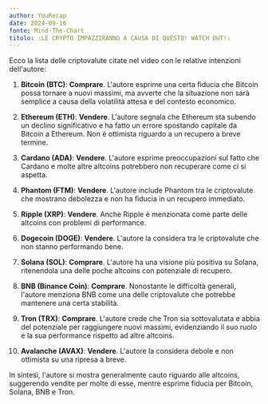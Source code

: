 ```yaml
---
author: YouRecap
date: 2024-09-16
fonte: Mind-The-Chart 
titolo: ⚠️LE CRYPTO IMPAZZIRANNO A CAUSA DI QUESTO! WATCH OUT!⚠️
---
```


Ecco la lista delle criptovalute citate nel video con le relative intenzioni dell'autore:

1. **Bitcoin (BTC)**: **Comprare**. L'autore esprime una certa fiducia che Bitcoin possa tornare a nuovi massimi, ma avverte che la situazione non sarà semplice a causa della volatilità attesa e del contesto economico.

2. **Ethereum (ETH)**: **Vendere**. L'autore segnala che Ethereum sta subendo un declino significativo e ha fatto un errore spostando capitale da Bitcoin a Ethereum. Non è ottimista riguardo a un recupero a breve termine.

3. **Cardano (ADA)**: **Vendere**. L'autore esprime preoccupazioni sul fatto che Cardano e molte altre altcoins potrebbero non recuperare come ci si aspetta.

4. **Phantom (FTM)**: **Vendere**. L'autore include Phantom tra le criptovalute che mostrano debolezza e non ha fiducia in un recupero immediato.

5. **Ripple (XRP)**: **Vendere**. Anche Ripple è menzionata come parte delle altcoins con problemi di performance.

6. **Dogecoin (DOGE)**: **Vendere**. L'autore la considera tra le criptovalute che non stanno performando bene.

7. **Solana (SOL)**: **Comprare**. L'autore ha una visione più positiva su Solana, ritenendola una delle poche altcoins con potenziale di recupero.

8. **BNB (Binance Coin)**: **Comprare**. Nonostante le difficoltà generali, l'autore menziona BNB come una delle criptovalute che potrebbe mantenere una certa stabilità.

9. **Tron (TRX)**: **Comprare**. L'autore crede che Tron sia sottovalutata e abbia del potenziale per raggiungere nuovi massimi, evidenziando il suo ruolo e la sua performance rispetto ad altre altcoins.

10. **Avalanche (AVAX)**: **Vendere**. L'autore la considera debole e non ottimista su una ripresa a breve.

In sintesi, l'autore si mostra generalmente cauto riguardo alle altcoins, suggerendo vendite per molte di esse, mentre esprime fiducia per Bitcoin, Solana, BNB e Tron.
